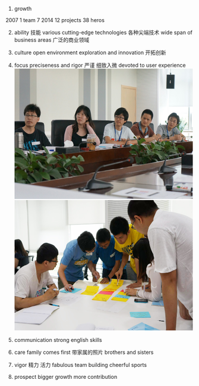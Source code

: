 1.  growth

2007 1 team 7
2014  12 projects 38 heros

2. ability 技能
various cutting-edge technologies 各种尖端技术
wide span of business areas 广泛的商业领域


3. culture
open environment
exploration and innovation 开拓创新

4. focus
preciseness and rigor 严谨 细致入微
devoted to user experience
            <img class="photo" id="focus" src="image/focus.jpg" height="350" />
            <img class="photo" id="focus2" src="image/focus2.jpg" height="350" />

5. communication
strong english skills

6. care
family comes first 带家属的照片
brothers and sisters

7. vigor 精力 活力
fabulous team building
cheerful sports

8. prospect
bigger growth
more contribution